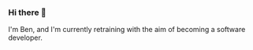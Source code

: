 ### Hi there 👋
I'm Ben, and I'm currently retraining with the aim of becoming a software developer.
<!--
- 🔭 I’m currently working on various Python projects with the aim of building up my competency with the language, but I've also worked with C, HTML, CSS and Javascript.
- 📫 How to reach me: benjamintbarkworth@gmail.com
-->
